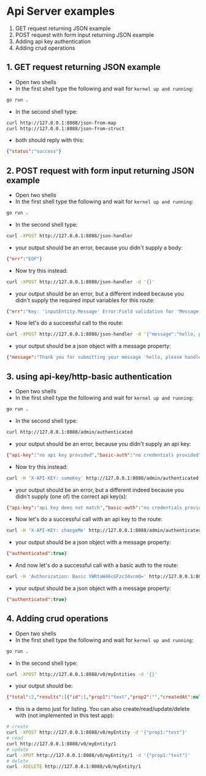 # Api Server examples
1. GET request returning JSON example
2. POST request with form input returning JSON example
3. Adding api key authentication
4. Adding crud operations

## 1. GET request returning JSON example
* Open two shells
* In the first shell type the following and wait for `kernel up and running`:
```bash
go run .
```
* In the second shell type:
```bash
curl http://127.0.0.1:8088/json-from-map
curl http://127.0.0.1:8088/json-from-struct
```
* both should reply with this:
```json
{"status":"success"}
```

## 2. POST request with form input returning JSON example
* Open two shells
* In the first shell type the following and wait for `kernel up and running`:
```bash
go run .
```
* In the second shell type:
```bash
curl -XPOST http://127.0.0.1:8088/json-handler
```
* your output should be an error, because you didn't supply a body: 
```json
{"err":"EOF"}
```
* Now try this instead:
```bash
curl -XPOST http://127.0.0.1:8088/json-handler -d '{}'
```
* your output should be an error, but a different indeed because you didn't supply the required input variables for this route: 
```json
{"err":"Key: 'inputEntity.Message' Error:Field validation for 'Message' failed on the 'required' tag"}
```
* Now let's do a successful call to the route:
```bash
curl -XPOST http://127.0.0.1:8088/json-handler -d '{"message":"hello, please handle this"}'
```
* your output should be a json object with a message property: 
```json
{"message":"Thank you for submitting your message 'hello, please handle this', we will handle it with care!"}
```

## 3. using api-key/http-basic authentication
* Open two shells
* In the first shell type the following and wait for `kernel up and running`:
```bash
go run .
```
* In the second shell type:
```bash
curl http://127.0.0.1:8088/admin/authenticated
```
* your output should be an error, because you didn't supply an api key: 
```json
{"api-key":"no api key provided","basic-auth":"no credentials provided"}
```
* Now try this instead:
```bash
curl -H 'X-API-KEY: someKey' http://127.0.0.1:8088/admin/authenticated
```
* your output should be an error, but a different indeed because you didn't supply (one of) the correct api key(s): 
```json
{"api-key":"api key does not match","basic-auth":"no credentials provided"}
```
* Now let's do a successful call with an api key to the route:
```bash
curl -H 'X-API-KEY: changeMe' http://127.0.0.1:8088/admin/authenticated
```
* your output should be a json object with a message property: 
```json
{"authenticated":true}
```
* And now let's do a successful call with a basic auth to the route:
```bash
curl -H 'Authorization: Basic YWRtaW46cGFzc3dvcmQ=' http://127.0.0.1:8088/admin/authenticated
```
* your output should be a json object with a message property: 
```json
{"authenticated":true}
```

## 4. Adding crud operations
* Open two shells
* In the first shell type the following and wait for `kernel up and running`:
```bash
go run .
```
* In the second shell type:
```bash
curl -XPOST http://127.0.0.1:8088/v0/myEntities -d '{}'
```
* your output should be: 
```json
{"total":2,"results":[{"id":1,"prop1":"text","prop2":"","createdAt":null,"updatedAt":null},{"id":2,"prop1":"text","prop2":"","createdAt":null,"updatedAt":null}]}
```
* this is a demo just for listing. You can also create/read/update/delete with (not implemented in this test app):
```bash
# create
curl -XPOST http://127.0.0.1:8088/v0/myEntity -d '{"prop1:"test"}'
# read
curl http://127.0.0.1:8088/v0/myEntity/1
# update
curl -XPUT http://127.0.0.1:8088/v0/myEntity/1 -d '{"prop1:"test"}'
# delete
curl -XDELETE http://127.0.0.1:8088/v0/myEntity/1

```
